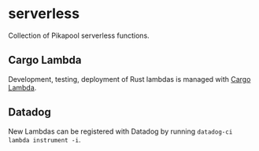 # serverless

Collection of Pikapool serverless functions.

## Cargo Lambda

Development, testing, deployment of Rust lambdas is managed with [Cargo Lambda](https://www.cargo-lambda.info/guide/getting-started.html).

## Datadog

New Lambdas can be registered with Datadog by running `datadog-ci lambda instrument -i`.
